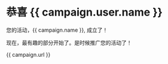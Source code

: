 # 恭喜 {{ campaign.user.name }}

您的活动，{{ campaign.name }}, 成立了！

现在，最有趣的部分开始了。是时候推广您的活动了！

{{ campaign.url }}
